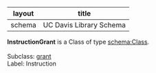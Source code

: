 | layout| title |
| ------------- |:-------------:|
| schema     | UC Davis Library Schema    |

**InstructionGrant** is a Class of type [schema:Class](http://schema.org/Class). <br /> 
 <br /> 
Subclass: [grant](http://schema.library.ucdavis.edu/grant)<br /> Label: Instruction<br /> 
